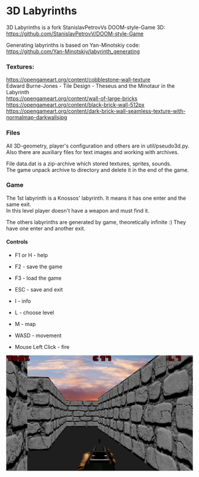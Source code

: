 # 3D Labyrinths

3D Labyrinths is a fork StanislavPetrovVs DOOM-style-Game 3D:  
https://github.com/StanislavPetrovV/DOOM-style-Game  

Generating labyrinths is based on Yan-Minotskiy code:  
https://github.com/Yan-Minotskiy/labyrinth_generating

### Textures:  
https://opengameart.org/content/cobblestone-wall-texture  
Edward Burne-Jones - Tile Design - Theseus and the Minotaur in the Labyrinth  
https://opengameart.org/content/wall-of-large-bricks  
https://opengameart.org/content/black-brick-wall-512px  
https://opengameart.org/content/dark-brick-wall-seamless-texture-with-normalmap-darkwallsjpg  

### Files
All 3D-geometry, player's configuration and others are in util/pseudo3d.py.  
Also there are auxiliary files for text images and working with archives.  

File data.dat is a zip-archive which stored textures, sprites, sounds.   
The game unpack archive to directory and delete it in the end of the game.

### Game
The 1st labyrinth is a Knossos' labyrinth. It means it has one enter and the same exit.  
In this level player doesn't have a weapon and must find it.  

The others labyrinths are generated by game, theoretically infinite :)  They have one enter and another exit.  

#### Controls
* F1 or H - help  
* F2 - save the game  
* F3 - load the game  
* ESC - save and exit  

* I - info  
* L - choose level  
* M - map 

* WASD - movement  
* Mouse Left Click - fire

![Labyrinthos](/screenshot/0.png)
